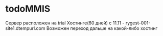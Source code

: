# todoMMIS

Сервер расположен на trial Хостинге(60 дней) с 11.11 - rygest-001-site1.dtempurl.com
Возможен переход дальше на какой-либо хостинг



 
